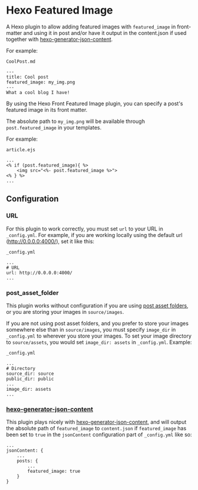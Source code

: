 # Hexo Featured Image

A Hexo plugin to allow adding featured images with `featured_image` in front-matter and using it in post and/or have it output in the content.json if used together with [hexo-generator-json-content](https://github.com/alexbruno/hexo-generator-json-content).

For example:

`CoolPost.md`

	---
	title: Cool post
	featured_image: my_img.png
	---
	What a cool blog I have!

By using the Hexo Front Featured Image plugin, you can specify a post's featured image in its front matter.


The absolute path to `my_img.png` will be available through `post.featured_image` in your templates.

For example:

`article.ejs`

	...
	<% if (post.featured_image){ %>
        <img src="<%- post.featured_image %>">
    <% } %>
    ...


## Configuration
### URL
For this plugin to work correctly, you must set `url` to your URL in `_config.yml`. For example, if you are working locally using the default url (http://0.0.0.0:4000/), set it like this:

`_config.yml`

	...
	# URL
    url: http://0.0.0.0:4000/
    ...

### post_asset_folder
This plugin works without configuration if you are using [post asset folders](https://hexo.io/docs/asset-folders.html), or you are storing your images in `source/images`.

If you are not using post asset folders, and you prefer to store your images somewhere else than in `source/images`, you must specify `image_dir` in `_config.yml` to wherever you store your images. To set your image directory to `source/assets`, you would set `image_dir: assets` in `_config.yml`. Example:

`_config.yml`

	...
	# Directory
    source_dir: source
	public_dir: public
    ...
    image_dir: assets
    ...


### [hexo-generator-json-content](https://github.com/alexbruno/hexo-generator-json-content)
This plugin plays nicely with [hexo-generator-json-content](https://github.com/alexbruno/hexo-generator-json-content), and will output the absolute path of `featured_image` to `content.json` if `featured_image` has been set to `true` in the `jsonContent` configuration part of `_config.yml` like so:

	...
    jsonContent: {
    	...
        posts: {
        	...
            featured_image: true
        }
    }
